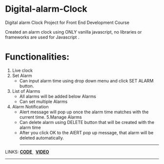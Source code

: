 # Digital-alarm-Clock
Digital alarm Clock Project for Front End Development Course

Created an alarm clock using ONLY vanilla javascript, no libraries or frameworks are used for Javascript .

# Functionalities:

 1. Live clock
 2. Set Alarm
    - Can input alarm time using drop down menu and click SET ALARM button.
 3. List of Alarms
    - All alarms will be added below Alarms
    - Can set multiple Alarms
 4. Alarm Notification
    - Alert message will pop up once the alarm time matches with the current time.
 5.Manage Alarms
    - Can delete alarm using DELETE button that will be created with the alarm time
    - After you click OK to the AlERT pop up message, that alarm will be deleted automatically. <hr>
  

LINKS: <a href = "https://thecodermanrr.github.io/Digital-alarm-Clock/"> <b>CODE</b> </a> &nbsp;  <a href = "https://youtu.be/OyWshOHG_Aw"> <b>VIDEO</b> </a> <br><hr>

